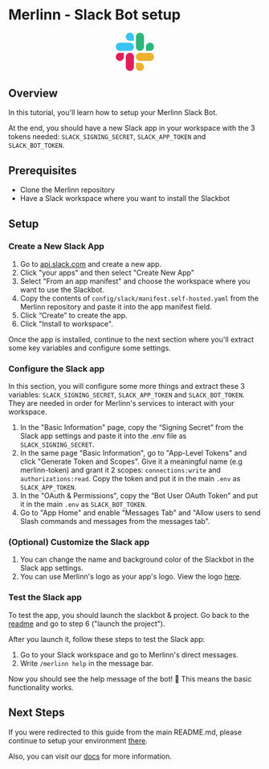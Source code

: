 # Merlinn - Slack Bot setup

<div align="center">
    <img src="../../assets/slack-logo.png" alt="Slack-logo" width="15%"/>
</div>

## Overview

In this tutorial, you'll learn how to setup your Merlinn Slack Bot.

At the end, you should have a new Slack app in your workspace with the 3 tokens needed: `SLACK_SIGNING_SECRET`, `SLACK_APP_TOKEN` and `SLACK_BOT_TOKEN`.

## Prerequisites

- Clone the Merlinn repository
- Have a Slack workspace where you want to install the Slackbot

## Setup

### Create a New Slack App

1. Go to [api.slack.com](https://api.slack.com) and create a new app.
2. Click "your apps" and then select "Create New App"
3. Select "From an app manifest" and choose the workspace where you want to use the Slackbot.
4. Copy the contents of `config/slack/manifest.self-hosted.yaml` from the Merlinn repository and paste it into the app manifest field.
5. Click “Create” to create the app.
6. Click "Install to workspace".

Once the app is installed, continue to the next section where you'll extract some key variables and configure some settings.

### Configure the Slack app

In this section, you will configure some more things and extract these 3 variables: `SLACK_SIGNING_SECRET`, `SLACK_APP_TOKEN` and `SLACK_BOT_TOKEN`. They are needed in order for Merlinn's services to interact with your workspace.

1. In the "Basic Information" page, copy the “Signing Secret” from the Slack app settings and paste it into the .env file as `SLACK_SIGNING_SECRET`.
2. In the same page "Basic Information", go to "App-Level Tokens" and click "Generate Token and Scopes". Give it a meaningful name (e.g merlinn-token) and grant it 2 scopes: `connections:write` and `authorizations:read`. Copy the token and put it in the main `.env` as `SLACK_APP_TOKEN`.
3. In the "OAuth & Permissions", copy the “Bot User OAuth Token” and put it in the main `.env` as `SLACK_BOT_TOKEN`.
4. Go to "App Home" and enable "Messages Tab" and "Allow users to send Slash commands and messages from the messages tab".

### **(Optional)** Customize the Slack app

1. You can change the name and background color of the Slackbot in the Slack app settings.
2. You can use Merlinn's logo as your app's logo. View the logo [here](https://storage.googleapis.com/merlinn-assets/brand/logo-wizard-full.jpg).

### Test the Slack app

To test the app, you should launch the slackbot & project. Go back to the [readme](https://github.com/merlinn-co/merlinn?tab=readme-ov-file#quick-installation-%EF%B8%8F) and go to step 6 ("launch the project").

After you launch it, follow these steps to test the Slack app:

1. Go to your Slack workspace and go to Merlinn's direct messages.
2. Write `/merlinn help` in the message bar.

Now you should see the help message of the bot! 🥳
This means the basic functionality works.

## Next Steps

If you were redirected to this guide from the main README.md, please continue to setup your environment [there](https://github.com/merlinn-co/merlinn?tab=readme-ov-file#quick-installation-%EF%B8%8F).

Also, you can visit our [docs](https://docs.merlinn.co/) for more information.
